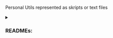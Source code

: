 Personal Utils represented as skripts or text files

<details>
  <summary><h3>READMEs:</h3></summary>
    <details>
      <summary>Photo Details Extracter</summary>
        Extracts detail properties from all the photos in a folder and displays them on the screen and creates a csv file.
    </details>
    <details>
      <summary>Automat for downloading database from doctor or dentist software with mail notification</summary>
        Disclaimer: Code only works for https://hippneo.kontrax.bg/
          <ol>
            <li>
              Place the file in C:\Users\user.
            </li>
            <li>
              Open cmd.
            </li>
            <li>
              Run the file.
            </li>
            <li>
              Insert a link from the doctor account.
            </li>
            <li>
              Lay back and relax while the automat do it's job. He will send you a notification on your phone when he is ready.
            </li>
          </ol>
    </details>
    <details>
        <summary>Auto PDF Uploader To Wordpress</summary>
          Used app: SikuliX-2.0.5
          Uploads PDF into a plugin, then imports the PDF into an elementor gadget and repeats.
    </details>
    <details>
      <summary>Investing Decisions Maker</summary>
      <br><img src="https://i.imgur.com/6xw0fXi.jpeg"><br><br>
        A Mamdani type fuzzy logic system with six inputs and one output. 
        It's designed to assist in investment decision-making based on various financial indicators. 
        The inputs include metrics such as revenue growth, gross profit margin, and P/E ratio, each divided into linguistic terms like "negative," "average," and "high." 
        The output, "Type of Investment," provides linguistic categories such as "avoid," "risky," "worthy," and "unicorn" based on the inputs' fuzzy logic analysis. 
        The system's rules govern the mapping between input combinations and output categories, enabling nuanced investment recommendations.<br><br>
        <img src="https://i.imgur.com/CKYVzbb.png"><br><br>
        Here i test the program with a german stock for water transportation of containers.
        It has for the past 5 years: 11.97% revenue growth, 45.29% gross margin, 31.33% operationg margin, 30.35% net margin, 9.22 P/E and -35% price.
        The program decided that it has a score of 3.13 which is between "worthy" and "unicorn".
        <img src="https://i.imgur.com/wQbCJAr.jpeg"><br><br>
        I invested €100 in it's decision for testing purposes and ended up with 30% profit after one month (not an investing advice).<br><br>
      <img src="https://i.imgur.com/KPvqp9F.png">
      <img src="https://i.imgur.com/3fT0ozF.png">
      <img src="https://i.imgur.com/eeFJViK.png">
      <img src="https://i.imgur.com/tp9VSja.png">
      <img src="https://i.imgur.com/44HFT7a.png">
      <img src="https://i.imgur.com/8NylSau.png">
      <img src="https://i.imgur.com/YQSNiGC.png">
      <img src="https://i.imgur.com/UUrnwe2.png">
      <img src="https://i.imgur.com/LauxiUx.png">
    </details>
</details>
